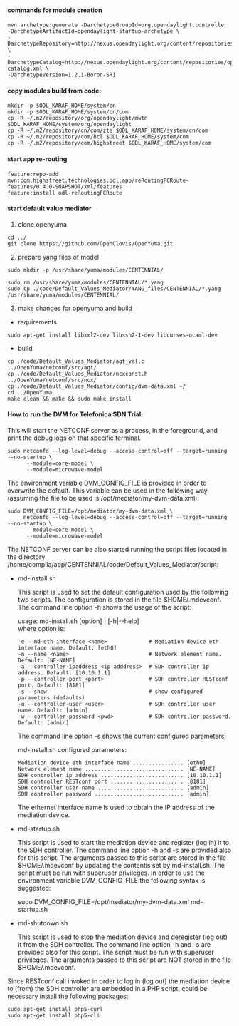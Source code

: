 
#### commands for module creation
```
mvn archetype:generate -DarchetypeGroupId=org.opendaylight.controller -DarchetypeArtifactId=opendaylight-startup-archetype \
-DarchetypeRepository=http://nexus.opendaylight.org/content/repositories/opendaylight.release/ \
-DarchetypeCatalog=http://nexus.opendaylight.org/content/repositories/opendaylight.release/archetype-catalog.xml \
-DarchetypeVersion=1.2.1-Boron-SR1
```


#### copy modules build from code:

```
mkdir -p $ODL_KARAF_HOME/system/cn
mkdir -p $ODL_KARAF_HOME/system/cn/com
cp -R ~/.m2/repository/org/opendaylight/mwtn $ODL_KARAF_HOME/system/org/opendaylight
cp -R ~/.m2/repository/cn/com/zte $ODL_KARAF_HOME/system/cn/com
cp -R ~/.m2/repository/com/hcl $ODL_KARAF_HOME/system/com
cp -R ~/.m2/repository/com/highstreet $ODL_KARAF_HOME/system/com

```


#### start app re-routing
````
feature:repo-add mvn:com.highstreet.technologies.odl.app/reRoutingFCRoute-features/0.4.0-SNAPSHOT/xml/features
feature:install odl-reRoutingFCRoute
````

#### start default value mediator 
1. clone openyuma
````
cd ../
git clone https://github.com/OpenClovis/OpenYuma.git
````
2. prepare yang files of model
````
sudo mkdir -p /usr/share/yuma/modules/CENTENNIAL/
````
````
sudo rm /usr/share/yuma/modules/CENTENNIAL/*.yang
sudo cp ./code/Default_Values_Mediator/YANG_files/CENTENNIAL/*.yang /usr/share/yuma/modules/CENTENNIAL/
````
3. make changes for openyuma and build
- requirements
````
sudo apt-get install libxml2-dev libssh2-1-dev libcurses-ocaml-dev
````
- build
````
cp ./code/Default_Values_Mediator/agt_val.c ../OpenYuma/netconf/src/agt/
cp ./code/Default_Values_Mediator/ncxconst.h ../OpenYuma/netconf/src/ncx/
cp ./code/Default_Values_Mediator/config/dvm-data.xml ~/
cd ../OpenYuma
make clean && make && sudo make install
````

#### How to run the DVM for Telefonica SDN Trial:

This will start the NETCONF server as a process, in the foreground, and print the debug logs on that specific terminal.
````
sudo netconfd --log-level=debug --access-control=off --target=running --no-startup \
	  --module=core-model \
	  --module=microwave-model
````
The environment variable DVM_CONFIG_FILE is provided in order to overwrite the default. 
This variable can be used in the following way (assuming the file to be used is /opt/mediator/my-dvm-data.xml):
````
sudo DVM_CONFIG_FILE=/opt/mediator/my-dvm-data.xml \
     netconfd --log-level=debug --access-control=off --target=running --no-startup \
	  --module=core-model \
	  --module=microwave-model
````
The NETCONF server can be also started running the script files located in the directory /home/compila/app/CENTENNIAL/code/Default_Values_Mediator/script:

  - md-install.sh

    This script is used to set the default configuration used by the following two scripts.
    The configuration is stored in the file $HOME/.mdevconf.
    The command line option -h shows the usage of the script:

      usage: md-install.sh [option] | [-h|--help]\
      where option is:
      
        -e|--md-eth-interface <name>             # Mediation device eth interface name. Default: [eth0]
        -n|--name <name>                         # Network element name. Default: [NE-NAME]
        -a|--controller-ipaddress <ip-adddress>  # SDH controller ip address. Default: [10.10.1.1]
        -p|--controller-port <port>              # SDH controller RESTconf port. Default: [8181]
        -s|--show                                # show configured parameters (defaults)
        -u|--controller-user <user>              # SDH controller user name. Default: [admin]
        -w|--controller-password <pwd>           # SDH controller password. Default: [admin]

    The command line option -s shows the current configured parameters:

      md-install.sh configured parameters:
        
        Mediation device eth interface name ................ [eth0]
        Network element name ............................... [NE-NAME]
        SDH controller ip address .......................... [10.10.1.1]
        SDH controller RESTconf port ....................... [8181]
        SDH controller user name ........................... [admin]
        SDH controller password ............................ [admin]

    The ethernet interface name is used to obtain the IP address of the mediation device.

  - md-startup.sh

    This script is used to start the mediation device and register (log in) it to the SDH controller.
    The command line option -h and -s are provided also for this script.
    The arguments passed to this script are stored in the file $HOME/.mdevconf by updating the contentis set by md-install.sh.
    The script must be run with superuser privileges.
    In order to use the environment variable DVM_CONFIG_FILE the following syntax is suggested:

      sudo DVM_CONFIG_FILE=/opt/mediator/my-dvm-data.xml md-startup.sh


  - md-shutdown.sh

    This script is used to stop the mediation device and deregister (log out) it from the SDH controller.
    The command line option -h and -s are provided also for this script.
    The script must be run with superuser privileges.
    The arguments passed to this script are NOT stored in the file $HOME/.mdevconf.

  Since RESTconf call invoked in order to log in (log out) the mediation device to (from) the SDH controller are embedded in a PHP script, could be necessary install the following packages:

    sudo apt-get install php5-curl
    sudo apt-get install php5-cli
